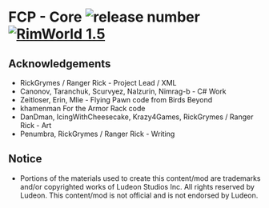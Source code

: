 # FCP - Core  ![release number](https://img.shields.io/badge/release-unreleased-red) [![RimWorld 1.5](https://img.shields.io/badge/RimWorld-1.5-green.svg?longCache=true&style=flat)](http://rimworldgame.com/)

## Acknowledgements
- RickGrymes / Ranger Rick - Project Lead / XML
- Canonov, Taranchuk, Scurvyez, Nalzurin, Nimrag-b - C# Work
- Zeitloser, Erin, Mlie - Flying Pawn code from Birds Beyond
- khamenman For the Armor Rack code
- DanDman, IcingWithCheesecake, Krazy4Games, RickGrymes / Ranger Rick - Art
- Penumbra, RickGrymes / Ranger Rick - Writing

## Notice
- Portions of the materials used to create this content/mod are trademarks and/or copyrighted works of Ludeon Studios Inc. All rights reserved by Ludeon. This content/mod is not official and is not endorsed by Ludeon.
